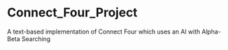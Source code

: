 # Connect_Four_Project
A text-based implementation of Connect Four which uses an AI with Alpha-Beta Searching

